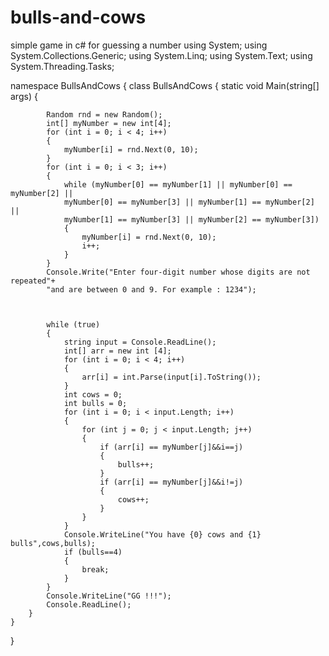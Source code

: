 # bulls-and-cows
simple game in c#  for guessing a number
using System;
using System.Collections.Generic;
using System.Linq;
using System.Text;
using System.Threading.Tasks;


namespace BullsAndCows
{
    class BullsAndCows
    {
        static void Main(string[] args)
        {
            
            Random rnd = new Random();
            int[] myNumber = new int[4];
            for (int i = 0; i < 4; i++)
            {
                myNumber[i] = rnd.Next(0, 10);
            }
            for (int i = 0; i < 3; i++)
            {
                while (myNumber[0] == myNumber[1] || myNumber[0] == myNumber[2] || 
                myNumber[0] == myNumber[3] || myNumber[1] == myNumber[2] ||
                myNumber[1] == myNumber[3] || myNumber[2] == myNumber[3])
                {
                    myNumber[i] = rnd.Next(0, 10);
                    i++;
                }
            }
            Console.Write("Enter four-digit number whose digits are not repeated"+
            "and are between 0 and 9. For example : 1234");
           
            

            while (true)
            {
                string input = Console.ReadLine();
                int[] arr = new int [4];
                for (int i = 0; i < 4; i++)
                {
                    arr[i] = int.Parse(input[i].ToString());
                }
                int cows = 0;
                int bulls = 0;
                for (int i = 0; i < input.Length; i++)
                {
                    for (int j = 0; j < input.Length; j++)
                    {
                        if (arr[i] == myNumber[j]&&i==j)
                        {
                            bulls++;
                        }
                        if (arr[i] == myNumber[j]&&i!=j)
                        {
                            cows++;
                        }
                    }
                }
                Console.WriteLine("You have {0} cows and {1} bulls",cows,bulls);
                if (bulls==4)
                {
                    break;
                }
            }
            Console.WriteLine("GG !!!");
            Console.ReadLine();
        }
    }
}
